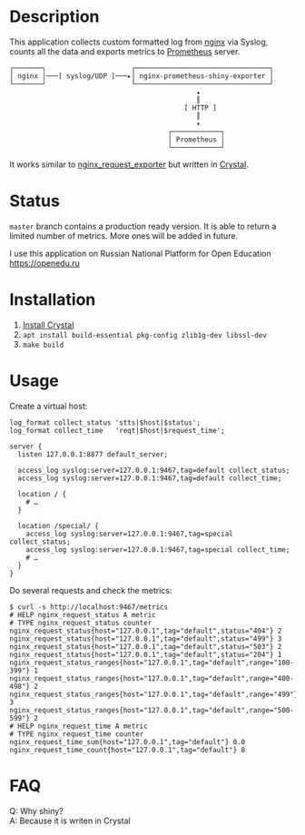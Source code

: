 # Description

This application collects custom formatted log from [nginx](https://nginx.org) via Syslog, counts all the data and exports metrics to [Prometheus](https://prometheus.io/) server.

```
┌───────┐                     ┌─────────────────────────────────┐
│ nginx │───[ syslog/UDP ]───▸│ nginx-prometheus-shiny-exporter │
└───────┘                     └─────────────────────────────────┘
                                              ▴
                                              ║
                                           [ HTTP ]
                                              ║
                                              ▾
                                       ┌────────────┐
                                       │ Prometheus │
                                       └────────────┘
```

It works similar to [nginx_request_exporter](https://github.com/markuslindenberg/nginx_request_exporter) but written in [Crystal](https://crystal-lang.org).

# Status

`master` branch contains a production ready version. It is able to return a limited number of metrics. More ones will be added in future.

I use this application on Russian National Platform for Open Education https://openedu.ru

# Installation

1. [Install Crystal](https://crystal-lang.org/docs/installation/)
2. `apt install build-essential pkg-config zlib1g-dev libssl-dev`
3. `make build`

# Usage

Create a virtual host:

```
log_format collect_status 'stts|$host|$status';
log_format collect_time   'reqt|$host|$request_time';

server {
  listen 127.0.0.1:8877 default_server;

  access_log syslog:server=127.0.0.1:9467,tag=default collect_status;
  access_log syslog:server=127.0.0.1:9467,tag=default collect_time;

  location / {
    # …
  }

  location /special/ {
    access_log syslog:server=127.0.0.1:9467,tag=special collect_status;
    access_log syslog:server=127.0.0.1:9467,tag=special collect_time;
    # …
  }
}
```

Do several requests and check the metrics:

```
$ curl -s http://localhost:9467/metrics
# HELP nginx_request_status A metric
# TYPE nginx_request_status counter
nginx_request_status{host="127.0.0.1",tag="default",status="404"} 2
nginx_request_status{host="127.0.0.1",tag="default",status="499"} 3
nginx_request_status{host="127.0.0.1",tag="default",status="503"} 2
nginx_request_status{host="127.0.0.1",tag="default",status="204"} 1
nginx_request_status_ranges{host="127.0.0.1",tag="default",range="100-399"} 1
nginx_request_status_ranges{host="127.0.0.1",tag="default",range="400-498"} 2
nginx_request_status_ranges{host="127.0.0.1",tag="default",range="499"} 3
nginx_request_status_ranges{host="127.0.0.1",tag="default",range="500-599"} 2
# HELP nginx_request_time A metric
# TYPE nginx_request_time counter
nginx_request_time_sum{host="127.0.0.1",tag="default"} 0.0
nginx_request_time_count{host="127.0.0.1",tag="default"} 8
```

# FAQ

Q: Why shiny?<br>
A: Because it is writen in Crystal

